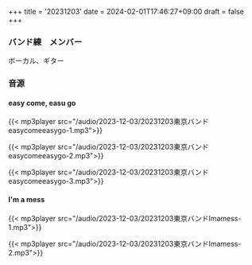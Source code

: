 +++
title = '20231203'
date = 2024-02-01T17:46:27+09:00
draft = false
+++
### バンド練　メンバー
ボーカル、ギター


### 音源
#### easy come, easu go
{{< mp3player src="/audio/2023-12-03/20231203東京バンドeasycomeeasygo-1.mp3">}}

{{< mp3player src="/audio/2023-12-03/20231203東京バンドeasycomeeasygo-2.mp3">}}

{{< mp3player src="/audio/2023-12-03/20231203東京バンドeasycomeeasygo-3.mp3">}}


#### I'm a mess
{{< mp3player src="/audio/2023-12-03/20231203東京バンドImamess-1.mp3">}}

{{< mp3player src="/audio/2023-12-03/20231203東京バンドImamess-2.mp3">}}